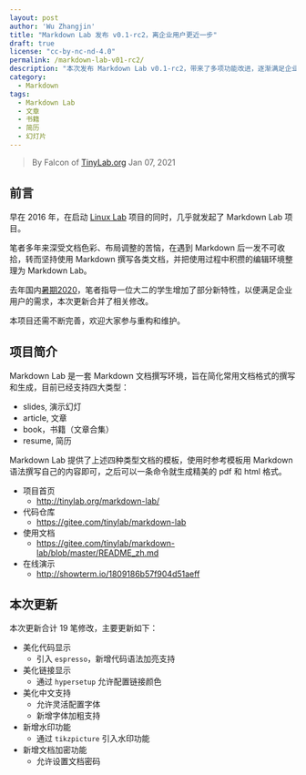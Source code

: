 ```yaml
---
layout: post
author: 'Wu Zhangjin'
title: "Markdown Lab 发布 v0.1-rc2，离企业用户更近一步"
draft: true
license: "cc-by-nc-nd-4.0"
permalink: /markdown-lab-v01-rc2/
description: "本次发布 Markdown Lab v0.1-rc2，带来了多项功能改进，逐渐满足企业用户使用。"
category:
  - Markdown
tags:
  - Markdown Lab
  - 文章
  - 书籍
  - 简历
  - 幻灯片
---
```


> By Falcon of [TinyLab.org][1]
> Jan 07, 2021

## 前言

早在 2016 年，在启动 [Linux Lab][2] 项目的同时，几乎就发起了 Markdown Lab 项目。

笔者多年来深受文档色彩、布局调整的苦恼，在遇到 Markdown 后一发不可收拾，转而坚持使用 Markdown 撰写各类文档，并把使用过程中积攒的编辑环境整理为 Markdown Lab。

去年国内[暑期2020](http://tinylab.org/tinylab-summer2020/)，笔者指导一位大二的学生增加了部分新特性，以便满足企业用户的需求，本次更新合并了相关修改。

本项目还需不断完善，欢迎大家参与重构和维护。

## 项目简介

Markdown Lab 是一套 Markdown 文档撰写环境，旨在简化常用文档格式的撰写和生成，目前已经支持四大类型：

* slides, 演示幻灯
* article, 文章
* book，书籍（文章合集）
* resume, 简历

Markdown Lab 提供了上述四种类型文档的模板，使用时参考模板用 Markdown 语法撰写自己的内容即可，之后可以一条命令就生成精美的 pdf 和 html 格式。

* 项目首页
    * <http://tinylab.org/markdown-lab/>
* 代码仓库
    * <https://gitee.com/tinylab/markdown-lab>
* 使用文档
    * <https://gitee.com/tinylab/markdown-lab/blob/master/README_zh.md>
* 在线演示
    * <http://showterm.io/1809186b57f904d51aeff>

## 本次更新

本次更新合计 19 笔修改，主要更新如下：

* 美化代码显示
    * 引入 `espresso`，新增代码语法加亮支持
* 美化链接显示
    * 通过 `hypersetup` 允许配置链接颜色
* 美化中文支持
    * 允许灵活配置字体
    * 新增字体加粗支持
* 新增水印功能
    * 通过 `tikzpicture` 引入水印功能
* 新增文档加密功能
    * 允许设置文档密码

[1]: http://tinylab.org
[2]: http://tinylab.org/linux-lab
